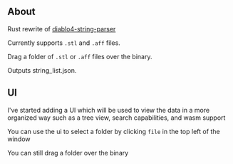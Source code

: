 ## About

Rust rewrite of [diablo4-string-parser](https://github.com/alkhdaniel/diablo-4-string-parser)

Currently supports `.stl` and `.aff` files.

Drag a folder of `.stl` or `.aff` files over the binary.

Outputs string_list.json.

## UI

I've started adding a UI which will be used to view the data in a more organized way such as a tree view, search capabilities, and wasm support

You can use the ui to select a folder by clicking `file` in the top left of the window

You can still drag a folder over the binary
